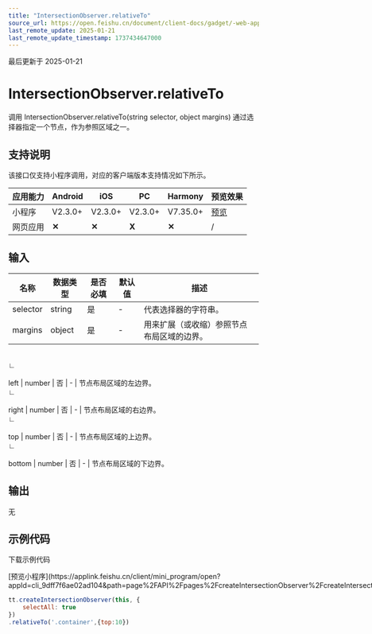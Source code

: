 ```yaml
---
title: "IntersectionObserver.relativeTo"
source_url: https://open.feishu.cn/document/client-docs/gadget/-web-app-api/ttml/intersectionobserver/relativeto
last_remote_update: 2025-01-21
last_remote_update_timestamp: 1737434647000
---
```

最后更新于 2025-01-21

# IntersectionObserver.relativeTo

调用 IntersectionObserver.relativeTo(string selector, object margins) 通过选择器指定一个节点，作为参照区域之一。

## 支持说明

该接口仅支持小程序调用，对应的客户端版本支持情况如下所示。

应用能力 | Android | iOS | PC | Harmony | 预览效果
--- | --- | --- | --- | --- | ---
小程序 | V2.3.0+ | V2.3.0+ | V2.3.0+ | V7.35.0+ | [预览](https://applink.feishu.cn/client/mini_program/open?appId=cli_9dff7f6ae02ad104&path=page%2FAPI%2Fpages%2FcreateIntersectionObserver%2FcreateIntersectionObserver)
网页应用 | **✕** | **✕** | **X** | **✕** | /

## 输入

名称 | 数据类型 | 是否必填 | 默认值 | 描述
--- | --- | --- | --- | ---
selector | string | 是 | \- | 代表选择器的字符串。
margins | object | 是 | \- | 用来扩展（或收缩）参照节点布局区域的边界。
&emsp;  
                    ∟  
                &nbsp;  
                    left | number | 否 | \- | 节点布局区域的左边界。
&emsp;  
                    ∟  
                &nbsp;  
                    right | number | 否 | \- | 节点布局区域的右边界。
&emsp;  
                    ∟  
                &nbsp;  
                    top | number | 否 | \- | 节点布局区域的上边界。
&emsp;  
                    ∟  
                &nbsp;  
                    bottom | number | 否 | \- | 节点布局区域的下边界。

## 输出
无

## 示例代码

<md-download-code href="https://open.feishu.cn/document/uYjL24iN/uYDM04iNwQjL2ADN" mobileDisplay="none">下载示例代码</md-download-code>

<div style="display: flex">
          [预览小程序](https://applink.feishu.cn/client/mini_program/open?appId=cli_9dff7f6ae02ad104&path=page%2FAPI%2Fpages%2FcreateIntersectionObserver%2FcreateIntersectionObserver)

</div> 

```js
tt.createIntersectionObserver(this, {
    selectAll: true
})
.relativeTo('.container',{top:10})
```
